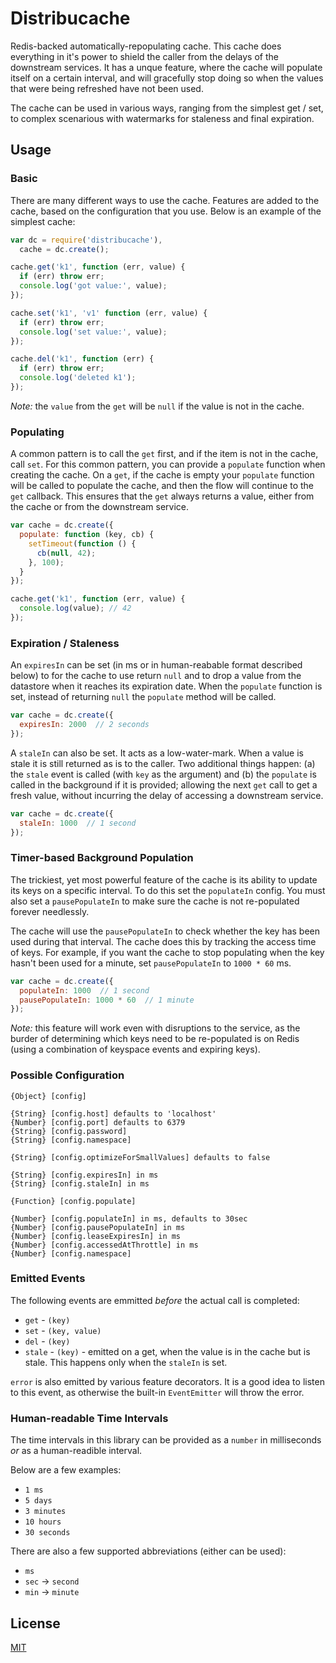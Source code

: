 # Distribucache

Redis-backed automatically-repopulating cache. This cache does everything in
it's power to shield the caller from the delays of the downstream services. It has a unque
feature, where the cache will populate itself on a certain interval, and will
gracefully stop doing so when the values that were being refreshed have not been used.

The cache can be used in various ways, ranging from the simplest get / set, to
complex scenarious with watermarks for staleness and final expiration.


## Usage

### Basic

There are many different ways to use the cache. Features are added to the cache,
based on the configuration that you use. Below is an example of the simplest cache:

```javascript
var dc = require('distribucache'),
  cache = dc.create();

cache.get('k1', function (err, value) {
  if (err) throw err;
  console.log('got value:', value);
});

cache.set('k1', 'v1' function (err, value) {
  if (err) throw err;
  console.log('set value:', value);
});

cache.del('k1', function (err) {
  if (err) throw err;
  console.log('deleted k1');
});
```

*Note:* the `value` from the `get` will be `null` if
the value is not in the cache.


### Populating

A common pattern is to call the `get` first, and if the item is not
in the cache, call `set`. For this common pattern, you can provide
a `populate` function when creating the cache. On a `get`, if the
cache is empty your `populate` function will be called to populate the
cache, and then the flow will continue to the `get` callback. This ensures
that the `get` always returns a value, either from the cache or from
the downstream service.

```javascript
var cache = dc.create({
  populate: function (key, cb) {
    setTimeout(function () {
      cb(null, 42);
    }, 100);
  }
});

cache.get('k1', function (err, value) {
  console.log(value); // 42
});
```


### Expiration / Staleness

An `expiresIn` can be set (in ms or in human-reabable format described below)
to for the cache to use return `null`
and to drop a value from the datastore when it reaches
its expiration date. When the `populate` function is set,
instead of returning `null` the `populate` method will be called.

```javascript
var cache = dc.create({
  expiresIn: 2000  // 2 seconds
});
```

A `staleIn` can also be set. It acts as a low-water-mark. When a value
is stale it is still returned as is to the caller. Two additional things happen:
(a) the `stale` event is called (with `key` as the argument) and (b) the `populate`
is called in the background if it is provided; allowing the next `get` call to
get a fresh value, without incurring the delay of accessing a downstream service.

```javascript
var cache = dc.create({
  staleIn: 1000  // 1 second
});
```


### Timer-based Background Population

The trickiest, yet most powerful feature of the cache is its ability
to update its keys on a specific interval. To do this set the `populateIn`
config. You must also set a `pausePopulateIn` to make sure the cache
is not re-populated forever needlessly.

The cache will use the `pausePopulateIn` to check whether the key has
been used during that interval. The cache does this by tracking the
access time of keys. For example, if you want the cache to stop populating when the
key hasn't been used for a minute, set `pausePopulateIn` to `1000 * 60` ms.

```javascript
var cache = dc.create({
  populateIn: 1000  // 1 second
  pausePopulateIn: 1000 * 60  // 1 minute
});
```

*Note:* this feature will work even with disruptions to the service, as the burder
of determining which keys need to be re-populated is on Redis (using a combination
of keyspace events and expiring keys).


### Possible Configuration

```
{Object} [config]

{String} [config.host] defaults to 'localhost'
{Number} [config.port] defaults to 6379
{String} [config.password]
{String} [config.namespace]

{String} [config.optimizeForSmallValues] defaults to false

{String} [config.expiresIn] in ms
{String} [config.staleIn] in ms

{Function} [config.populate]

{Number} [config.populateIn] in ms, defaults to 30sec
{Number} [config.pausePopulateIn] in ms
{Number} [config.leaseExpiresIn] in ms
{Number} [config.accessedAtThrottle] in ms
{Number} [config.namespace]
```


### Emitted Events

The following events are emmitted *before* the actual call is completed:

  - `get` - `(key)`
  - `set` - `(key, value)`
  - `del` -  `(key)`
  - `stale` - `(key)` - emitted on a get, when the value is in the cache but is stale. This happens only when the `staleIn` is set.

`error` is also emitted by various feature decorators. It is a good idea to listen
to this event, as otherwise the built-in `EventEmitter` will throw
the error.


### Human-readable Time Intervals

The time intervals in this library can be provided as a `number`
in milliseconds *or* as a human-readible interval.

Below are a few  examples:

  - `1 ms`
  - `5 days`
  - `3 minutes`
  - `10 hours`
  - `30 seconds`

There are also a few supported abbreviations (either can be used):

   - `ms`
   - `sec` -> `second`
   - `min` -> `minute`


## License

[MIT](/LICENSE)

